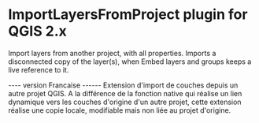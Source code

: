 ImportLayersFromProject  plugin for QGIS 2.x
==================
Import layers from another project, with all properties. Imports a disconnected copy of the layer(s), when Embed layers and groups keeps a live reference to it. 



---- version Francaise ------
Extension d'import de couches depuis un autre projet QGIS. A la différence de la fonction native qui réalise un lien dynamique vers les couches d'origine d'un autre projet, cette extension réalise une copie locale, modifiable mais non liée au projet d'origine.
